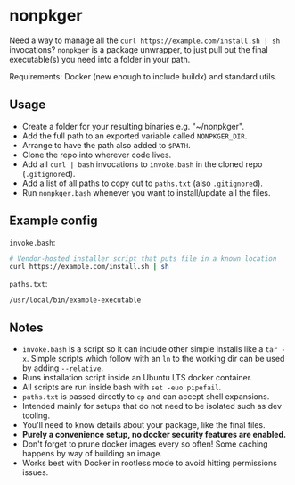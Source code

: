 # nonpkger

Need a way to manage all the `curl https://example.com/install.sh | sh`
invocations? `nonpkger` is a package unwrapper, to just pull out the final
executable(s) you need into a folder in your path.

Requirements: Docker (new enough to include buildx) and standard utils.

## Usage

- Create a folder for your resulting binaries e.g. "~/nonpkger".
- Add the full path to an exported variable called `NONPKGER_DIR`.
- Arrange to have the path also added to `$PATH`.
- Clone the repo into wherever code lives.
- Add all `curl | bash` invocations to `invoke.bash` in the cloned repo
(`.gitignore`d).
- Add a list of all paths to copy out to `paths.txt` (also `.gitignore`d).
- Run `nonpkger.bash` whenever you want to install/update all the files.

## Example config

`invoke.bash`:
```bash
# Vendor-hosted installer script that puts file in a known location
curl https://example.com/install.sh | sh
```

`paths.txt`:
```
/usr/local/bin/example-executable
```

## Notes

- `invoke.bash` is a script so it can include other simple installs like a
`tar -x`. Simple scripts which follow with an `ln` to the working dir can
be used by adding `--relative`.
- Runs installation script inside an Ubuntu LTS docker container.
- All scripts are run inside bash with `set -euo pipefail`.
- `paths.txt` is passed directly to `cp` and can accept shell expansions.
- Intended mainly for setups that do not need to be isolated such as dev
tooling.
- You'll need to know details about your package, like the final files.
- **Purely a convenience setup, no docker security features are enabled.**
- Don't forget to prune docker images every so often! Some caching happens
by way of building an image.
- Works best with Docker in rootless mode to avoid hitting permissions
issues.
